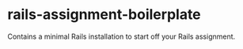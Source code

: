 # rails-assignment-boilerplate

Contains a minimal Rails installation to start off your Rails assignment.
